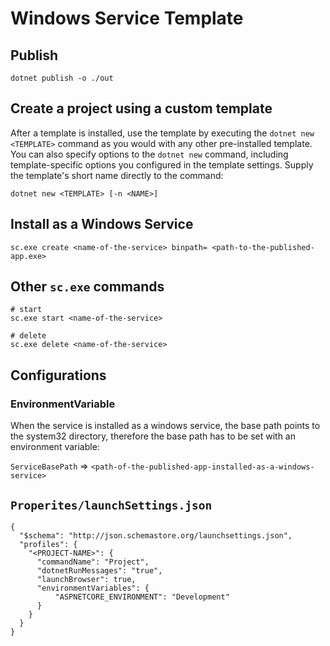 # Windows Service Template

## Publish

```
dotnet publish -o ./out
```

## Create a project using a custom template
After a template is installed, use the template by executing the `dotnet new <TEMPLATE>` command as you would with any other pre-installed template. You can also specify options to the `dotnet new` command, including template-specific options you configured in the template settings. Supply the template's short name directly to the command:
```
dotnet new <TEMPLATE> [-n <NAME>]
```
## Install as a Windows Service
```
sc.exe create <name-of-the-service> binpath= <path-to-the-published-app.exe>
```

## Other `sc.exe` commands

```
# start
sc.exe start <name-of-the-service>

# delete
sc.exe delete <name-of-the-service>

```

## Configurations

### EnvironmentVariable
When the service is installed as a windows service, the base path points to the system32
directory, therefore the base path has to be set with an environment variable:

`ServiceBasePath` => `<path-of-the-published-app-installed-as-a-windows-service>`

## `Properites/launchSettings.json`
```
{
  "$schema": "http://json.schemastore.org/launchsettings.json",
  "profiles": {
    "<PROJECT-NAME>": {
      "commandName": "Project",
      "dotnetRunMessages": "true", 
      "launchBrowser": true,
      "environmentVariables": {
          "ASPNETCORE_ENVIRONMENT": "Development"
      }
    }
  }
}
```
